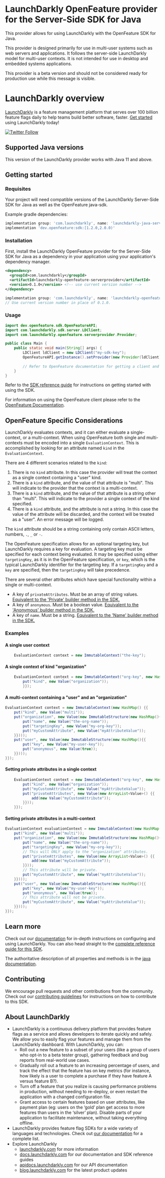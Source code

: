 # LaunchDarkly OpenFeature provider for the Server-Side SDK for Java

This provider allows for using LaunchDarkly with the OpenFeature SDK for Java.

This provider is designed primarily for use in multi-user systems such as web servers and applications. It follows the server-side LaunchDarkly model for multi-user contexts. It is not intended for use in desktop and embedded systems applications.

This provider is a beta version and should not be considered ready for production use while this message is visible.

# LaunchDarkly overview

[LaunchDarkly](https://www.launchdarkly.com) is a feature management platform that serves over 100 billion feature flags daily to help teams build better software, faster. [Get started](https://docs.launchdarkly.com/home/getting-started) using LaunchDarkly today!

[![Twitter Follow](https://img.shields.io/twitter/follow/launchdarkly.svg?style=social&label=Follow&maxAge=2592000)](https://twitter.com/intent/follow?screen_name=launchdarkly)

## Supported Java versions

This version of the LaunchDarkly provider works with Java 11 and above.

## Getting started

### Requisites

Your project will need compatible versions of the LaunchDarkly Server-Side SDK for Java as well as the OpenFeature java-sdk.

Example gradle dependencies:
```groovy
implementation group: 'com.launchdarkly', name: 'launchdarkly-java-server-sdk', version: '[6.0.0, 7.0.0)'
implementation 'dev.openfeature:sdk:[1.2.0,2.0.0)'
```

### Installation

First, install the LaunchDarkly OpenFeature provider for the Server-Side SDK for Java as a dependency in your application using your application's dependency manager.

```xml
<dependency>
  <groupId>com.launchdarkly</groupId>
  <artifactId>launchdarkly-openfeature-serverprovider</artifactId>
  <version>0.1.0</version> <!-- use current version number -->
</dependency>
```

```groovy
implementation group: 'com.launchdarkly', name: 'launchdarkly-openfeature-serverprovider', version: '0.1.0'
// Use current version number in place of 0.1.0.
```

### Usage

```java
import dev.openfeature.sdk.OpenFeatureAPI;
import com.launchdarkly.sdk.server.LDClient;
import com.launchdarkly.openfeature.serverprovider.Provider;

public class Main {
    public static void main(String[] args) {
        LDClient ldClient = new LDClient("my-sdk-key");
        OpenFeatureAPI.getInstance().setProvider(new Provider(ldClient));
        
        // Refer to OpenFeature documentation for getting a client and performing evaluations.
    }
}

```

Refer to the [SDK reference guide](https://docs.launchdarkly.com/sdk/server-side/java) for instructions on getting started with using the SDK.

For information on using the OpenFeature client please refer to the [OpenFeature Documentation](https://docs.openfeature.dev/docs/reference/concepts/evaluation-api/).

## OpenFeature Specific Considerations

LaunchDarkly evaluates contexts, and it can either evaluate a single-context, or a multi-context. When using OpenFeature both single and multi-contexts must be encoded into a single `EvaluationContext`. This is accomplished by looking for an attribute named `kind` in the `EvaluationContext`.

There are 4 different scenarios related to the `kind`:
1. There is no `kind` attribute. In this case the provider will treat the context as a single context containing a "user" kind.
2. There is a `kind` attribute, and the value of that attribute is "multi". This will indicate to the provider that the context is a multi-context.
3. There is a `kind` attribute, and the value of that attribute is a string other than "multi". This will indicate to the provider a single context of the kind specified.
4. There is a `kind` attribute, and the attribute is not a string. In this case the value of the attribute will be discarded, and the context will be treated as a "user". An error message will be logged.

The `kind` attribute should be a string containing only contain ASCII letters, numbers, `.`, `_` or `-`.

The OpenFeature specification allows for an optional targeting key, but LaunchDarkly requires a key for evaluation. A targeting key must be specified for each context being evaluated. It may be specified using either `targetingKey`, as it is in the OpenFeature specification, or `key`, which is the typical LaunchDarkly identifier for the targeting key. If a `targetingKey` and a `key` are specified, then the `targetingKey` will take precedence.

There are several other attributes which have special functionality within a single or multi-context.
- A key of `privateAttributes`. Must be an array of string values. [Equivalent to the 'Private' builder method in the SDK.](https://launchdarkly.github.io/dotnet-server-sdk/api/LaunchDarkly.Sdk.ContextBuilder.html#LaunchDarkly_Sdk_ContextBuilder_Private_System_String___)
- A key of `anonymous`. Must be a boolean value.  [Equivalent to the 'Anonymous' builder method in the SDK.](https://launchdarkly.github.io/dotnet-server-sdk/api/LaunchDarkly.Sdk.Context.html#LaunchDarkly_Sdk_Context_Anonymous)
- A key of `name`. Must be a string. [Equivalent to the 'Name' builder method in the SDK.](https://launchdarkly.github.io/dotnet-server-sdk/api/LaunchDarkly.Sdk.ContextBuilder.html#LaunchDarkly_Sdk_ContextBuilder_Name_System_String_)

### Examples

#### A single user context

```java
    EvaluationContext context = new ImmutableContext("the-key");
```

#### A single context of kind "organization"

```java
    EvaluationContext context = new ImmutableContext("org-key", new HashMap(){{
        put("kind", new Value("organization"));
        }});
```

#### A multi-context containing a "user" and an "organization"

```java
EvaluationContext context = new ImmutableContext(new HashMap() {{
    put("kind", new Value("multi"));
    put("organization", new Value(new ImmutableStructure(new HashMap(){{
        put("name", new Value("the-org-name"));
        put("targetingKey", new Value("my-org-key"));
        put("myCustomAttribute", new Value("myAttributeValue"));
    }})));
    put("user", new Value(new ImmutableStructure(new HashMap(){{
        put("key", new Value("my-user-key"));
        put("anonymous", new Value(true));
    }})));
}});
```

#### Setting private attributes in a single context

```java
    EvaluationContext context = new ImmutableContext("org-key", new HashMap(){{
        put("kind", new Value("organization"));
        put("myCustomAttribute", new Value("myAttributeValue"));
        put("privateAttributes", new Value(new ArrayList<Value>() {{
            add(new Value("myCustomAttribute"));
        }}));
    }});
```

#### Setting private attributes in a multi-context

```java
EvaluationContext evaluationContext = new ImmutableContext(new HashMap() {{
    put("kind", new Value("multi"));
    put("organization", new Value(new ImmutableStructure(new HashMap(){{
        put("name", new Value("the-org-name"));
        put("targetingKey", new Value("my-org-key"));
        // This will ONLY apply to the "organization" attributes.
        put("privateAttributes", new Value(new ArrayList<Value>() {{
            add(new Value("myCustomAttribute"));
        }}));
        // This attribute will be private.
        put("myCustomAttribute", new Value("myAttributeValue"));
    }})));
    put("user", new Value(new ImmutableStructure(new HashMap(){{
        put("key", new Value("my-user-key"));
        put("anonymous", new Value(true));
        // This attribute will not be private.
        put("myCustomAttribute", new Value("myAttributeValue"));
    }})));
}});
```

## Learn more

Check out our [documentation](http://docs.launchdarkly.com) for in-depth instructions on configuring and using LaunchDarkly. You can also head straight to the [complete reference guide for this SDK](https://docs.launchdarkly.com/sdk/server-side/dotnet).

The authoritative description of all properties and methods is in the [java documentation](https://launchdarkly.github.io/java-server-sdk/).

## Contributing

We encourage pull requests and other contributions from the community. Check out our [contributing guidelines](CONTRIBUTING.md) for instructions on how to contribute to this SDK.

## About LaunchDarkly

* LaunchDarkly is a continuous delivery platform that provides feature flags as a service and allows developers to iterate quickly and safely. We allow you to easily flag your features and manage them from the LaunchDarkly dashboard.  With LaunchDarkly, you can:
    * Roll out a new feature to a subset of your users (like a group of users who opt-in to a beta tester group), gathering feedback and bug reports from real-world use cases.
    * Gradually roll out a feature to an increasing percentage of users, and track the effect that the feature has on key metrics (for instance, how likely is a user to complete a purchase if they have feature A versus feature B?).
    * Turn off a feature that you realize is causing performance problems in production, without needing to re-deploy, or even restart the application with a changed configuration file.
    * Grant access to certain features based on user attributes, like payment plan (eg: users on the ‘gold’ plan get access to more features than users in the ‘silver’ plan). Disable parts of your application to facilitate maintenance, without taking everything offline.
* LaunchDarkly provides feature flag SDKs for a wide variety of languages and technologies. Check out [our documentation](https://docs.launchdarkly.com/sdk) for a complete list.
* Explore LaunchDarkly
    * [launchdarkly.com](https://www.launchdarkly.com/ "LaunchDarkly Main Website") for more information
    * [docs.launchdarkly.com](https://docs.launchdarkly.com/  "LaunchDarkly Documentation") for our documentation and SDK reference guides
    * [apidocs.launchdarkly.com](https://apidocs.launchdarkly.com/  "LaunchDarkly API Documentation") for our API documentation
    * [blog.launchdarkly.com](https://blog.launchdarkly.com/  "LaunchDarkly Blog Documentation") for the latest product updates

